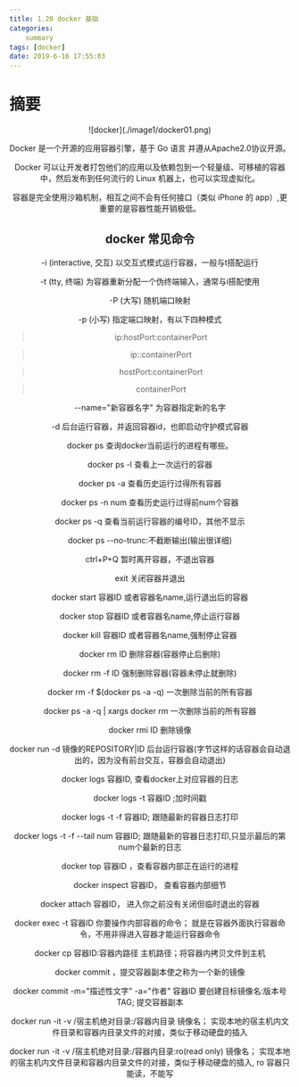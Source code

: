 ```yaml
---
title: 1.20 docker 基础
categories: 
    summary    
tags: [docker]
date: 2019-6-16 17:55:03
---
```


# 摘要

<div align=center> ![docker](./image1/docker01.png)

Docker 是一个开源的应用容器引擎，基于 Go 语言 并遵从Apache2.0协议开源。

Docker 可以让开发者打包他们的应用以及依赖包到一个轻量级、可移植的容器中，然后发布到任何流行的 Linux 机器上，也可以实现虚拟化。

容器是完全使用沙箱机制，相互之间不会有任何接口（类似 iPhone 的 app）,更重要的是容器性能开销极低。

<!-- more -->

## docker 常见命令

-i (interactive, 交互) 以交互式模式运行容器，一般与t搭配运行

-t (tty, 终端) 为容器重新分配一个伪终端输入，通常与i搭配使用

-P (大写) 随机端口映射

-p (小写) 指定端口映射，有以下四种模式

> ip:hostPort:containerPort

> ip::containerPort

> hostPort:containerPort

> containerPort

--name="新容器名字" 为容器指定新的名字

-d 后台运行容器，并返回容器id，也即启动守护模式容器

docker ps 查询docker当前运行的进程有哪些。

docker ps -l 查看上一次运行的容器

docker ps -a 查看历史运行过得所有容器

docker ps -n num 查看历史运行过得前num个容器

docker ps -q 查看当前运行容器的编号ID，其他不显示

docker ps --no-trunc:不截断输出(输出很详细)

ctrl+P+Q 暂时离开容器，不退出容器

exit 关闭容器并退出

docker start 容器ID 或者容器名name,运行退出后的容器

docker stop 容器ID 或者容器名name,停止运行容器

docker kill 容器ID 或者容器名name,强制停止容器

docker rm ID 删除容器(容器停止后删除)

docker rm -f ID 强制删除容器(容器未停止就删除)

docker rm -f $(docker ps -a -q) 一次删除当前的所有容器

docker ps -a -q | xargs docker rm  一次删除当前的所有容器

docker rmi ID 删除镜像

docker run -d 镜像的REPOSITORY|ID 后台运行容器(字节这样的话容器会自动退出的，因为没有前台交互，容器会自动退出)

docker logs 容器ID, 查看docker上对应容器的日志

docker logs -t 容器ID ;加时间戳

docker logs -t -f  容器ID; 跟随最新的容器日志打印

docker logs -t -f --tail num 容器ID; 跟随最新的容器日志打印,只显示最后的第num个最新的日志

docker top 容器ID ，查看容器内部正在运行的进程

docker inspect 容器ID， 查看容器内部细节

docker attach 容器ID， 进入你之前没有关闭但临时退出的容器

docker exec -t 容器ID 你要操作内部容器的命令； 就是在容器外面执行容器命令，不用非得进入容器才能运行容器命令

docker cp 容器ID:容器内路径 主机路径；将容器内拷贝文件到主机

docker commit ，提交容器副本使之称为一个新的镜像

docker commit -m="描述性文字" -a="作者" 容器ID 要创建目标镜像名:版本号TAG; 提交容器副本

docker run -it -v /宿主机绝对目录:/容器内目录 镜像名； 实现本地的宿主机内文件目录和容器内目录文件的对接，类似于移动硬盘的插入 

docker run -it -v /宿主机绝对目录:/容器内目录:ro(read only) 镜像名； 实现本地的宿主机内文件目录和容器内目录文件的对接，类似于移动硬盘的插入, ro 容器只能读，不能写